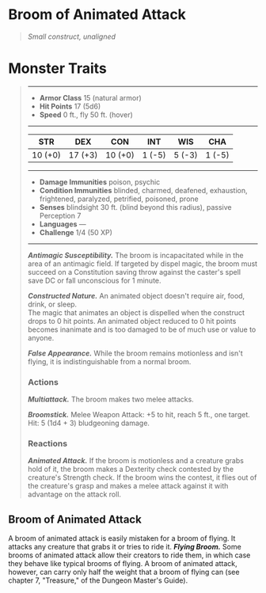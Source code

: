 # Broom of Animated Attack
>*Small construct, unaligned*
# Monster Traits
>___
>- **Armor Class** 15 (natural armor)
>- **Hit Points** 17 (5d6)
>- **Speed** 0 ft., fly 50 ft. (hover)
>___
>|STR|DEX|CON|INT|WIS|CHA|
>|:---:|:---:|:---:|:---:|:---:|:---:|
>|10 (+0)|17 (+3)|10 (+0)|1 (-5)|5 (-3)|1 (-5)|
>___
>- **Damage Immunities** poison, psychic
>- **Condition Immunities** blinded, charmed, deafened, exhaustion, frightened, paralyzed, petrified, poisoned, prone
>- **Senses** blindsight 30 ft. (blind beyond this radius), passive Perception 7
>- **Languages** —
>- **Challenge** 1/4 (50 XP)
>___
>***Antimagic Susceptibility.*** The broom is incapacitated while in the area of an antimagic field. If targeted by dispel magic, the broom must succeed on a Constitution saving throw against the caster's spell save DC or fall unconscious for 1 minute.  
>
>***Constructed Nature.*** An animated object doesn't require air, food, drink, or sleep.  
>The magic that animates an object is dispelled when the construct drops to 0 hit points. An animated object reduced to 0 hit points becomes inanimate and is too damaged to be of much use or value to anyone.  
>
>***False Appearance.*** While the broom remains motionless and isn't flying, it is indistinguishable from a normal broom.  
>
>### Actions
>***Multiattack.*** The broom makes two melee attacks.  
>
>***Broomstick.*** Melee Weapon Attack: +5 to hit, reach 5 ft., one target. Hit: 5 (1d4 + 3) bludgeoning damage.  
>
>### Reactions
>***Animated Attack.*** If the broom is motionless and a creature grabs hold of it, the broom makes a Dexterity check contested by the creature's Strength check. If the broom wins the contest, it flies out of the creature's grasp and makes a melee attack against it with advantage on the attack roll.
## Broom of Animated Attack
A broom of animated attack is easily mistaken for a broom of flying. It attacks any creature that grabs it or tries to ride it.
***Flying Broom.*** Some brooms of animated attack allow their creators to ride them, in which case they behave like typical brooms of flying. A broom of animated attack, however, can carry only half the weight that a broom of flying can (see chapter 7, "Treasure," of the Dungeon Master's Guide).